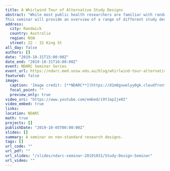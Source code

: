 ```yaml
---
title: A Whirlwind Tour of Alternative Study Designs
abstract: "While most public health researchers are familiar with randomised controlled trials and survey studies, there are a range of other study designs that are less familiar, but which have the potential to answer research questions that might be difficult or impossible with an RCT or survey design.
This seminar will provide an overview of a range of different study designs that can be used in medical and public health research, comparing them to standard designs, and describing their strengths and weaknesses."
address:
  city: Randwick
  country: Australia
  region: NSW
  street: 22 - 32 King St
all_day: false
authors: []
date: "2019-10-31T15:00:00Z"
date_end: "2019-10-31T16:00:00Z"
event: NDARC Seminar Series
event_url: https://ndarc.med.unsw.edu.au/blog/whirlwind-tour-alternative-study-designs
featured: false
image:
  caption: 'Image credit: [**NDARC**](https://d1m8gswelyy0gk.cloudfront.net/sites/default/files/styles/large/public/ndarc/events/Seminar%20audience%20500_1.jpg?itok=20-wAm-I)'
  focal_point: ""
  preview_only: true
video_src: "https://www.youtube.com/embed/i9YJapIje0I"
video_embed: true
links:
location: NDARC
math: true
projects: []
publishDate: "2019-10-05T00:00:00Z"
slides: []
summary: A seminar on non-standard research designs.
tags: []
url_code: ""
url_pdf: ""
url_slides: "/slides/ndarc-seminar-20191031/Study-Design-Seminar"
url_video: ""
---
```

